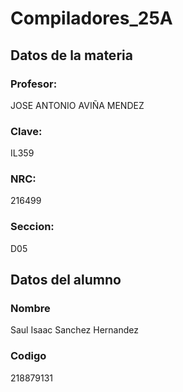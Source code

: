 # Compiladores_25A
## Datos de la materia
### Profesor: 
JOSE ANTONIO AVIÑA MENDEZ
### Clave: 
IL359
### NRC:
216499
### Seccion:
D05
## Datos del alumno
### Nombre
Saul Isaac Sanchez Hernandez
### Codigo
218879131
